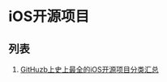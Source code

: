 # iOS开源项目

## 列表

1. [GitHuzb上史上最全的iOS开源项目分类汇总](http://blog.csdn.net/arodung/article/details/50846546)
